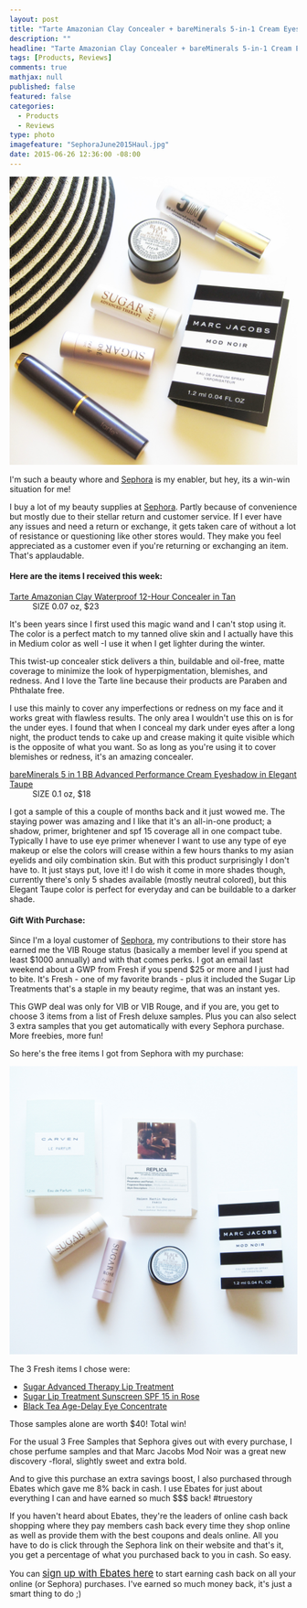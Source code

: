 ```yaml
---
layout: post
title: "Tarte Amazonian Clay Concealer + bareMinerals 5-in-1 Cream Eyeshadow Review"
description: ""
headline: "Tarte Amazonian Clay Concealer + bareMinerals 5-in-1 Cream Eyeshadow Review"
tags: [Products, Reviews]
comments: true
mathjax: null
published: false
featured: false
categories: 
  - Products
  - Reviews
type: photo
imagefeature: "SephoraJune2015Haul.jpg"
date: 2015-06-26 12:36:00 -08:00
---
```


<center><img src="/images/SephoraJune2015Haul.jpg"></center>

<p>I'm such a beauty whore and <a href="http://www.sephora.com/" target="_blank">Sephora</a> is my enabler, but hey, its a win-win situation for me! <i class="icon-smile"></i></p>

<p>I buy a lot of my beauty supplies at <a href="http://www.sephora.com/" target="_blank">Sephora</a>. Partly because of convenience but mostly due to their stellar return and customer service. If I ever have any issues and need a return or exchange, it gets taken care of without a lot of resistance or questioning like other stores would. They make you feel appreciated as a customer even if you're returning or exchanging an item. That's applaudable.</p>

<H4>Here are the items I received this week:</H4>
<DL>
<DT><a href="http://www.sephora.com/smooth-operator-amazonian-clay-waterproof-concealer-P290629?skuId=1345248" target="_blank">Tarte Amazonian Clay Waterproof 12-Hour Concealer in Tan</a></DT>
<DD>SIZE 0.07 oz, $23</DD>
</DL>

<p>It's been years since I first used this magic wand and I can't stop using it. The color is a perfect match to my tanned olive skin and I actually have this in Medium color as well -I use it when I get lighter during the winter.</p>

<p>This twist-up concealer stick delivers a thin, buildable and oil-free, matte coverage to minimize the look of hyperpigmentation, blemishes, and redness. And I love the Tarte line because their products are Paraben and Phthalate free.</p>

<p>I use this mainly to cover any imperfections or redness on my face and it works great with flawless results. The only area I wouldn't use this on is for the under eyes. I found that when I conceal my dark under eyes after a long night, the product tends to cake up and crease making it quite visible which is the opposite of what you want. So as long as you're using it to cover blemishes or redness, it's an amazing concealer.</p> 

<DL>
<DT><a href="http://www.sephora.com/bareminerals-5-in-1-bb-advanced-performance-cream-eyeshadow-P388020?skuId=1641182" target="_blank">bareMinerals 5 in 1 BB Advanced Performance Cream Eyeshadow in Elegant Taupe</a></DT>
<DD>SIZE 0.1 oz, $18</DD>
</DL>

<p>I got a sample of this a couple of months back and it just wowed me. The staying power was amazing and I like that it's an all-in-one product; a shadow, primer, brightener and spf 15 coverage all in one compact tube. Typically I have to use eye primer whenever I want to use any type of eye makeup or else the colors will crease within a few hours thanks to my asian eyelids and oily combination skin. But with this product surprisingly I don't have to. It just stays put, love it! I do wish it come in more shades though, currently there's only 5 shades available (mostly neutral colored), but this Elegant Taupe color is perfect for everyday and can be buildable to a darker shade.</p>

<p><i class="icon-gift"></i><H4> Gift With Purchase:</H4></p>
<p>Since I'm a loyal customer of <a href="http://www.sephora.com/" target="_blank">Sephora</a>, my contributions to their store has earned me the VIB Rouge status (basically a member level if you spend at least $1000 annually) and with that comes perks. I got an email last weekend about a GWP from Fresh if you spend $25 or more and I just had to bite. It's Fresh - one of my favorite brands - plus it included the Sugar Lip Treatments that's a staple in my beauty regime, that was an instant yes.</p>

<p>This GWP deal was only for VIB or VIB Rouge, and if you are, you get to choose 3 items from a list of Fresh deluxe samples. Plus you can also select 3 extra samples that you get automatically with every Sephora purchase. More freebies, more fun!</p>

<p>So here's the free items I got from Sephora with my purchase:</p>
<center><img src="/images/SephoraJune2015FreshGWP.jpg"></center>

<p>The 3 Fresh items I chose were:</p>
<ul>
<li><a href="http://www.sephora.com/sugar-advanced-therapy-lip-treatment-P302103?skuId=1378215" target="_blank">Sugar Advanced Therapy Lip Treatment</a></li>
<li><a href="http://www.sephora.com/sugar-lip-treatment-spf-15-P57002?skuId=1190529" target="_blank">Sugar Lip Treatment Sunscreen SPF 15 in Rose</a></li>
<li><a href="http://www.sephora.com/black-tea-age-delay-eye-concentrate-P384778?keyword=fresh%20black%20tea%20eye&skuId=1585983&_requestid=116271" target="_blank">Black Tea Age-Delay Eye Concentrate</a></li>
</ul>

<p>Those samples alone are worth $40! Total win!</p>

<p>For the usual 3 Free Samples that Sephora gives out with every purchase, I chose perfume samples and that Marc Jacobs Mod Noir was a great new discovery -floral, slightly sweet and extra bold.</p>

<p><i class="icon-usd"></i> And to give this purchase an extra savings boost, I also purchased through Ebates which gave me 8% back in cash. I use Ebates for just about everything I can and have earned so much $$$ back! #truestory</p>

<p>If you haven't heard about Ebates, they're the leaders of online cash back shopping where they pay members cash back every time they shop online as well as provide them with the best coupons and deals online. All you have to do is click through the Sephora link on their website and that's it, you get a percentage of what you purchased back to you in cash. So easy.</p>

<p>You can <a href="http://www.ebates.com/rf.do?referrerid=nFbj2DqrCN%2BpB5AWKzmAFQ%3D%3D&eeid=26471" target="_blank"><big>sign up with Ebates here</big></a> to start earning cash back on all your online (or Sephora) purchases. I've earned so much money back, it's just a smart thing to do ;)</p>
